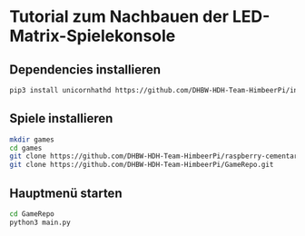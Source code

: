 # Tutorial zum Nachbauen der LED-Matrix-Spielekonsole
## Dependencies installieren
```bash
pip3 install unicornhathd https://github.com/DHBW-HDH-Team-HimbeerPi/inputFramework/releases/download/latest/input_framework_lars_jaeger-0.0.1-py3-none-any.whl https://github.com/DHBW-HDH-Team-HimbeerPi/outputFramework/releases/download/latest/output_framework_simon_berndt-0.0.1-py3-none-any.whl numpy
```
## Spiele installieren
```bash
mkdir games
cd games
git clone https://github.com/DHBW-HDH-Team-HimbeerPi/raspberry-cementary.git
git clone https://github.com/DHBW-HDH-Team-HimbeerPi/GameRepo.git
```
## Hauptmenü starten
```bash
cd GameRepo
python3 main.py
```
